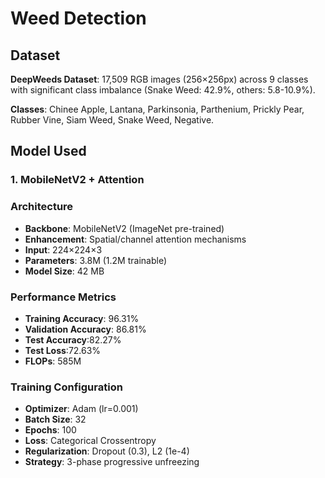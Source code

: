 # Weed Detection

## Dataset

**DeepWeeds Dataset**: 17,509 RGB images (256×256px) across 9 classes with significant class imbalance (Snake Weed: 42.9%, others: 5.8-10.9%).

**Classes**: Chinee Apple, Lantana, Parkinsonia, Parthenium, Prickly Pear, Rubber Vine, Siam Weed, Snake Weed, Negative.

## Model Used
### 1. MobileNetV2 + Attention

### Architecture
- **Backbone**: MobileNetV2 (ImageNet pre-trained)
- **Enhancement**: Spatial/channel attention mechanisms
- **Input**: 224×224×3
- **Parameters**: 3.8M (1.2M trainable)
- **Model Size**: 42 MB

### Performance Metrics
- **Training Accuracy**: 96.31%
- **Validation Accuracy**: 86.81%
- **Test Accuracy**:82.27%
- **Test Loss**:72.63%
- **FLOPs**: 585M

### Training Configuration
- **Optimizer**: Adam (lr=0.001)
- **Batch Size**: 32
- **Epochs**: 100
- **Loss**: Categorical Crossentropy
- **Regularization**: Dropout (0.3), L2 (1e-4)
- **Strategy**: 3-phase progressive unfreezing

